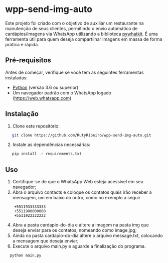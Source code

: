 # wpp-send-img-auto

Este projeto foi criado com o objetivo de auxiliar um restaurante na manutenção de seus clientes, permitindo o envio automático de cardápios/imagens via WhatsApp utilizando a biblioteca [pywhatkit](https://pypi.org/project/pywhatkit/https://pypi.org/project/pywhatkit/). É uma ferramenta útil para quem deseja compartilhar imagens em massa de forma prática e rápida.

## Pré-requisitos

Antes de começar, verifique se você tem as seguintes ferramentas instaladas:

- [Python](https://www.python.org/downloads/) (versão 3.6 ou superior)
- Um navegador padrão com o WhatsApp logado (https://web.whatsapp.com)

## Instalação

1. Clone este repositório:
  ```bash
     git clone https://github.com/RutyRibeiro/wpp-send-img-auto.git
  ```
2. Instale as dependências necessárias:
  ```bash
     pip install -r requirements.txt
  ```

## Uso
1. Certifique-se de que o WhatsApp Web esteja acessível em seu navegador;
2. Abra o arquivo contacts e coloque os contatos quais irão receber a mensagem, um em baixo do outro, como no exemplo a seguir
  ```
      +5511933333333
      +5511900000000
      +5511922222222
  ```
4. Abra a pasta cardapio-do-dia e altere a imagem na pasta img que deseja enviar para os contatos, nomeando como image.jpg;
5. Ainda na pasta cardapio-do-dia altere o arquivo message.txt, colocando a mensagem que deseja enviar;
6. Execute o arquivo main.py e aguarde a finalização do programa.
  ```bash
    python main.py
  ```
